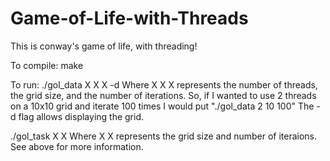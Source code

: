 # Game-of-Life-with-Threads
This is conway's game of life, with threading! 

To compile:
make

To run: 
./gol_data X X X -d
Where X X X represents the number of threads, the grid size, and the number of iterations. 
So, if I wanted to use 2 threads on a 10x10 grid and iterate 100 times I would put "./gol_data 2 10 100"
The -d flag allows displaying the grid. 

./gol_task X X
Where X X represents the grid size and number of iteraions. See above for more information. 
